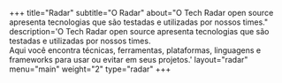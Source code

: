 +++
title="Radar"
subtitle="O Radar"
about="O Tech Radar open source apresenta tecnologias que são testadas e utilizadas por nossos times."
description='O Tech Radar open source apresenta tecnologias que são testadas e utilizadas por nossos times. <br> Aqui você encontra técnicas, ferramentas, plataformas, linguagens e frameworks para usar ou evitar em seus projetos.'
layout="radar"
menu="main"
weight="2"
type="radar"
+++